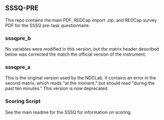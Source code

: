 ## SSSQ-PRE

This repo contains the main PDF, REDCap import .zip, and REDCap survey PDF for the SSSQ pre-task questionnaire.

### sssqpre_b
No variables were modified in this version, but the matrix header described below was corrected the match the official version of the instrument.


### sssqpre_a
This is the original version used by the NDCLab.  It contains an error in the second matrix, which reads "at the moment," but should read "during the past ten minutes."  This version is now deprecated.


### Scoring Script
See the main readme for the SSSQ for information on scoring.

